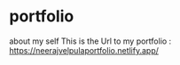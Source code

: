 # portfolio
about my self
This is the Url to my portfolio : https://neerajvelpulaportfolio.netlify.app/
